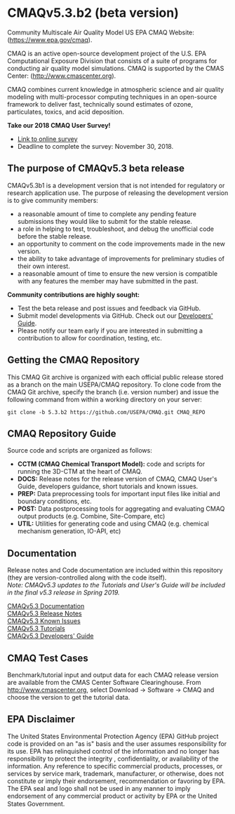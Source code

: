 CMAQv5.3.b2 (beta version)
===========

Community Multiscale Air Quality Model US EPA CMAQ Website: (https://www.epa.gov/cmaq).

CMAQ is an active open-source development project of the U.S. EPA Computational Exposure Division
that consists of a suite of programs for conducting air quality model simulations.
CMAQ is supported by the CMAS Center: (http://www.cmascenter.org).

CMAQ combines current knowledge in atmospheric science and air quality modeling with multi-processor
computing techniques in an open-source framework to deliver fast, technically sound estimates of ozone,
particulates, toxics, and acid deposition.

**Take our 2018 CMAQ User Survey!**
* [Link to online survey](https://unc.az1.qualtrics.com/jfe/form/SV_1IcuS1wIZ2PQUu1)
* Deadline to complete the survey: November 30, 2018.

## The purpose of CMAQv5.3 beta release

CMAQv5.3b1 is a development version that is not intended for regulatory or research application use. The purpose of releasing the development
version is to give community members:

* a reasonable amount of time to complete any pending feature submissions they would like to submit for the stable release.
* a role in helping to test, troubleshoot, and debug the unofficial code before the stable release.
* an opportunity to comment on the code improvements made in the new version.
* the ability to take advantage of improvements for preliminary studies of their own interest.
* a reasonable amount of time to ensure the new version is compatible with any features the member may have submitted in the past.

**Community contributions are highly sought:**
* Test the beta release and post issues and feedback via GitHub.
* Submit model developments via GitHub. Check out our [Developers' Guide](DOCS/Developers_Guide/CMAQ_Dev_Guide.md).  
* Please notify our team early if you are interested in submitting a contribution to allow for coordination, testing, etc.


## Getting the CMAQ Repository
This CMAQ Git archive is organized with each official public release stored as a branch on the main USEPA/CMAQ repository.
To clone code from the CMAQ Git archive, specify the branch (i.e. version number) and issue the following command from within
a working directory on your server:

```
git clone -b 5.3.b2 https://github.com/USEPA/CMAQ.git CMAQ_REPO
```

## CMAQ Repository Guide
Source code and scripts are organized as follows:
* **CCTM (CMAQ Chemical Transport Model):** code and scripts for running the 3D-CTM at the heart of CMAQ.
* **DOCS:** Release notes for the release version of CMAQ, CMAQ User's Guide, developers guidance, short tutorials and known issues.
* **PREP:** Data preprocessing tools for important input files like initial and boundary conditions, etc.
* **POST:** Data postprocessing tools for aggregating and evaluating CMAQ output products (e.g. Combine, Site-Compare, etc)
* **UTIL:** Utilities for generating code and using CMAQ (e.g. chemical mechanism generation, IO-API, etc)

## Documentation
Release notes and Code documentation are included within this repository (they are version-controlled along with the code itself).  
*Note: CMAQv5.3 updates to the Tutorials and User's Guide will be included in the final v5.3 release in Spring 2019.*

[CMAQv5.3 Documentation](DOCS/README.md)   
[CMAQv5.3 Release Notes](DOCS/Release_Notes/README.md)   
[CMAQv5.3 Known Issues](DOCS/Known_Issues/README.md)   
[CMAQv5.3 Tutorials](DOCS/Tutorials/README.md)   
[CMAQv5.3 Developers' Guide](DOCS/Developers_Guide/CMAQ_Dev_Guide.md)   

## CMAQ Test Cases
Benchmark/tutorial input and output data for each CMAQ release version are available from the CMAS Center Software Clearinghouse. From http://www.cmascenter.org, select Download -> Software -> CMAQ and choose the version to get the tutorial data.  

## EPA Disclaimer
The United States Environmental Protection Agency (EPA) GitHub project code is provided on an "as is" basis and the user assumes responsibility for its use. EPA has relinquished control of the information and no longer has responsibility to protect the integrity , confidentiality, or availability of the information. Any reference to specific commercial products, processes, or services by service mark, trademark, manufacturer, or otherwise, does not constitute or imply their endorsement, recommendation or favoring by EPA. The EPA seal and logo shall not be used in any manner to imply endorsement of any commercial product or activity by EPA or the United States Government.    [<img src="https://licensebuttons.net/p/mark/1.0/88x31.png" width="50" height="15">](https://creativecommons.org/publicdomain/zero/1.0/)
